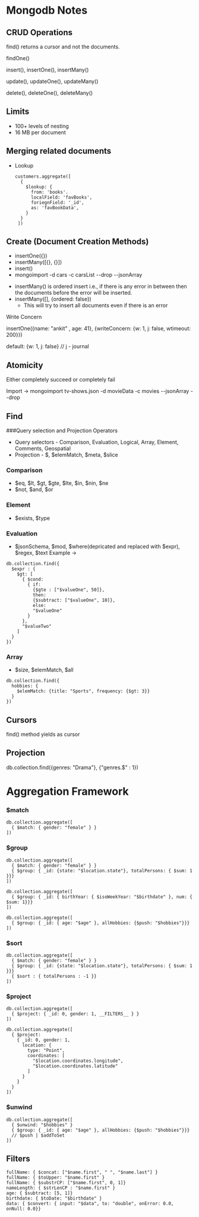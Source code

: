# Mongodb Notes

## CRUD Operations

find() returns a cursor and not the documents.

findOne()

insert(), insertOne(), insertMany()

update(), updateOne(), updateMany()

delete(), deleteOne(), deleteMany()

## Limits

- 100+ levels of nesting
- 16 MB per document

## Merging related documents

- Lookup
  ```
  customers.aggregate([
    {
      $lookup: {
        from: 'books'.
        localField: 'favBooks',
        foriegnField: '_id',
        as: 'favBookData',
      }
    }
   ])
  ```

## Create (Document Creation Methods)

- insertOne({})
- insertMany([{}, {}])
- insert()
- mongoimport -d cars -c carsList --drop --jsonArray

* insertMany() is ordered insert i.e., if there is any error in between then the documents before the error will be inserted.
* insertMany([], {ordered: false})
  - This will try to insert all documents even if there is an error

Write Concern

insertOne({name: "ankit" , age: 41}, {writeConcern: {w: 1, j: false, wtimeout: 200}})

default: {w: 1, j: false} // j - journal

## Atomicity

Either completely succeed or completely fail

Import -> mongoimport tv-shows.json -d movieData -c movies --jsonArray --drop

## Find

###Query selection and Projection Operators

- Query selectors - Comparison, Evaluation, Logical, Array, Element, Comments, Geospatial
- Projection - $, $elemMatch, $meta, $slice

### Comparison

- $eq, $lt, $gt, $gte, $lte, $in, $nin, $ne
- $not, $and, $or

### Element

- $exists, $type

### Evaluation

- $jsonSchema, $mod, $where(depricated and replaced with $expr), $regex, $text
  Example ->

```
db.collection.find({
  $expr : {
    $gt: [
      { $cond:
        { if:
          {$gte : ["$valueOne", 50]},
          then:
          {$subtract: ["$valueOne", 10]},
          else:
          "$valueOne"
        }
      },
      "$valueTwo"
    ]
  }
})
```

### Array

- $size, $elemMatch, $all

```
db.collection.find({
  hobbies: {
    $elemMatch: {title: "Sports", frequency: {$gt: 3}}
  }
})
```

## Cursors

find() method yields as cursor

## Projection

db.collection.find({genres: "Drama"}, {"genres.$" : 1})

# Aggregation Framework

### $match

```
db.collection.aggregate([
  { $match: { gender: "female" } }
])
```

### $group

```
db.collection.aggregate([
  { $match: { gender: "female" } }
  { $group: { _id: {state: "$location.state"}, totalPersons: { $sum: 1 }}}
])

db.collection.aggregate([
  { $group: { _id: { birthYear: { $isoWeekYear: "$birthdate" }, num: { $sum: 1}}}
])

db.collection.aggregate([
  { $group: { _id: { age: "$age" }, allHobbies: {$push: "$hobbies"}}}
])
```

### $sort

```
db.collection.aggregate([
  { $match: { gender: "female" } }
  { $group: { _id: {state: "$location.state"}, totalPersons: { $sum: 1 }}}
  { $sort : { totalPersons : -1 }}
])
```

### $project

```
db.collection.aggregate([
  { $project: { _id: 0, gender: 1, __FILTERS__ } }
])

db.collection.aggregate([
  { $project:
    { _id: 0, gender: 1,
      location: {
        type: "Point",
        coordinates: [
          "$location.coordinates.longitude",
          "$location.coordinates.latitude"
        ]
      }
    }
  }
])
```

### $unwind

```
db.collection.aggregate([
  { $unwind: "$hobbies" }
  { $group: { _id: { age: "$age" }, allHobbies: {$push: "$hobbies"}}}
  // $push | $addToSet
])
```

## Filters

```
fullName: { $concat: ["$name.first", " ", "$name.last"] }
fullName: { $toUpper: "$name.first" }
fullName: { $substrCP: ["$name.first", 0, 1]}
nameLength: { $strLenCP : "$name.first" }
age: { $subtract: [5, 1]}
birthdate: { $toDate: "$birthdate" }
data: { $convert: { input: "$data", to: "double", onError: 0.0, onNull: 0.0}}

```
